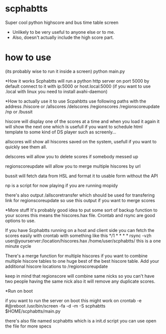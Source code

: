 scphabtts
=========

Super cool python highscore and bus time table screen

* Unlikely to be very useful to anyone else or to me. 
* Also, doesn't actually include the high score part.

# how to use 
(its probably wise to run it inside a screen)
python main.py

*How it works
Scphabtts will run a python http server on port 5000 by default
connect to it with ip:5000 or host.local:5000
(if you want to use .local with linux you need to install avahi-daemon)

*How to actually use it
to use Scpahbtts use following paths with the address 
/hiscore or /allscores /delscores /regionscores /regionscoreupdate /np or /bussit

hiscore will display one of the scores at a time and when you load it again
it will show the next one which is usefull if you want to schedule html
template to some kind of DS player such as screenly...

allscores will show all hiscores saved on the system, usefull if you want to quickly see them all.

delscores will allow you to delete scores if somebody messed up

regionscoreupdate will allow you to merge multiple hiscores by url

bussit will fetch data from HSL and format it to usable form without the API

np is a script for now playing if you are running mopidy

there's also output /allscoretransfer
which should be used for transfering link for regionscoreupdate
so use this output if you want to merge scores

*More stuff
It's probably good idea to put some sort of backup function to your scores
this means the hiscores.hax file. Crontab and rsync are good options to use.

If you have Scphabtts running on a host and client side you can fetch the scores easily with crontab
with something like this */1 * * * * rsync -vzh user@yourserver:/location/hiscores.hax /home/user/scphabtts/
this is a one minute cycle

There's a merge function for multiple hiscores if you want to combine multiple hiscore tables to one huge
best of the best hiscore table. Add your additional hiscore locations to /regionscoreupdate

keep in mind that regionscore will combine same nicks so you can't have two people having the same nick
also it will remove any duplicate scores.

*Run on boot

if you want to run the server on boot this might work on crontab -e
#@reboot /usr/bin/screen -fa -d -m -S scphabtts $HOME/scphabtts/main.py

there's also file named scphabtts which is a init.d script you can use
open the file for more specs
